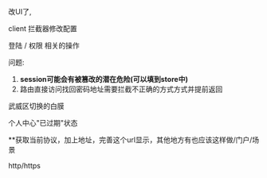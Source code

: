 改UI了, 

client 拦截器修改配置



登陆 / 权限 相关的操作



问题: 

1. **session可能会有被篡改的潜在危险(可以填到store中)**
2. 路由直接访问找回密码地址需要拦截不正确的方式方式并提前返回



武威区切换的白膜



个人中心"已过期"状态



**获取当前协议，加上地址，完善这个url显示，其他地方有也应该这样做/门户/场景

http/https